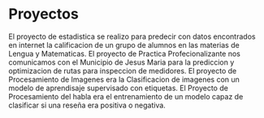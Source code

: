 # Proyectos
El proyecto de estadistica se realizo para predecir con datos encontrados en internet la calificacion de un grupo de alumnos en las materias de Lengua y Matematicas.
El proyecto de Practica Profecionalizante nos comunicamos con el Municipio de Jesus Maria para la prediccion y optimizacion de rutas para inspeccion de medidores.
El proyecto de Procesamiento de Imagenes era la Clasificacion de imagenes con un modelo de aprendisaje supervisado con etiquetas.
El Proyecto de Procesamiento del habla era el entrenamiento de un modelo capaz de clasificar si una reseña era positiva o negativa.
